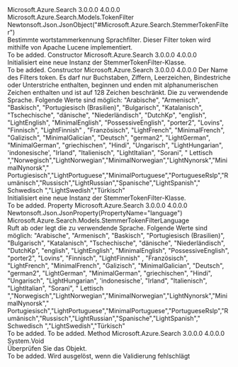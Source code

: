 <Type Name="StemmerTokenFilter" FullName="Microsoft.Azure.Search.Models.StemmerTokenFilter">
  <TypeSignature Language="C#" Value="public class StemmerTokenFilter : Microsoft.Azure.Search.Models.TokenFilter" />
  <TypeSignature Language="ILAsm" Value=".class public auto ansi beforefieldinit StemmerTokenFilter extends Microsoft.Azure.Search.Models.TokenFilter" />
  <TypeSignature Language="DocId" Value="T:Microsoft.Azure.Search.Models.StemmerTokenFilter" />
  <TypeSignature Language="VB.NET" Value="Public Class StemmerTokenFilter&#xA;Inherits TokenFilter" />
  <TypeSignature Language="F#" Value="type StemmerTokenFilter = class&#xA;    inherit TokenFilter" />
  <AssemblyInfo>
    <AssemblyName>Microsoft.Azure.Search</AssemblyName>
    <AssemblyVersion>3.0.0.0</AssemblyVersion>
    <AssemblyVersion>4.0.0.0</AssemblyVersion>
  </AssemblyInfo>
  <Base>
    <BaseTypeName>Microsoft.Azure.Search.Models.TokenFilter</BaseTypeName>
  </Base>
  <Interfaces />
  <Attributes>
    <Attribute>
      <AttributeName>Newtonsoft.Json.JsonObject("#Microsoft.Azure.Search.StemmerTokenFilter")</AttributeName>
    </Attribute>
  </Attributes>
  <Docs>
    <summary>
            Bestimmte wortstammerkennung Sprachfilter. Dieser Filter token wird mithilfe von Apache Lucene implementiert.
            <see href="https://docs.microsoft.com/rest/api/searchservice/Custom-analyzers-in-Azure-Search#TokenFilters" /></summary>
    <remarks>To be added.</remarks>
  </Docs>
  <Members>
    <Member MemberName=".ctor">
      <MemberSignature Language="C#" Value="public StemmerTokenFilter ();" />
      <MemberSignature Language="ILAsm" Value=".method public hidebysig specialname rtspecialname instance void .ctor() cil managed" />
      <MemberSignature Language="DocId" Value="M:Microsoft.Azure.Search.Models.StemmerTokenFilter.#ctor" />
      <MemberSignature Language="VB.NET" Value="Public Sub New ()" />
      <MemberType>Constructor</MemberType>
      <AssemblyInfo>
        <AssemblyName>Microsoft.Azure.Search</AssemblyName>
        <AssemblyVersion>3.0.0.0</AssemblyVersion>
        <AssemblyVersion>4.0.0.0</AssemblyVersion>
      </AssemblyInfo>
      <Parameters />
      <Docs>
        <summary>
            Initialisiert eine neue Instanz der StemmerTokenFilter-Klasse.
            </summary>
        <remarks>To be added.</remarks>
      </Docs>
    </Member>
    <Member MemberName=".ctor">
      <MemberSignature Language="C#" Value="public StemmerTokenFilter (string name, Microsoft.Azure.Search.Models.StemmerTokenFilterLanguage language);" />
      <MemberSignature Language="ILAsm" Value=".method public hidebysig specialname rtspecialname instance void .ctor(string name, valuetype Microsoft.Azure.Search.Models.StemmerTokenFilterLanguage language) cil managed" />
      <MemberSignature Language="DocId" Value="M:Microsoft.Azure.Search.Models.StemmerTokenFilter.#ctor(System.String,Microsoft.Azure.Search.Models.StemmerTokenFilterLanguage)" />
      <MemberSignature Language="VB.NET" Value="Public Sub New (name As String, language As StemmerTokenFilterLanguage)" />
      <MemberSignature Language="F#" Value="new Microsoft.Azure.Search.Models.StemmerTokenFilter : string * Microsoft.Azure.Search.Models.StemmerTokenFilterLanguage -&gt; Microsoft.Azure.Search.Models.StemmerTokenFilter" Usage="new Microsoft.Azure.Search.Models.StemmerTokenFilter (name, language)" />
      <MemberType>Constructor</MemberType>
      <AssemblyInfo>
        <AssemblyName>Microsoft.Azure.Search</AssemblyName>
        <AssemblyVersion>3.0.0.0</AssemblyVersion>
        <AssemblyVersion>4.0.0.0</AssemblyVersion>
      </AssemblyInfo>
      <Parameters>
        <Parameter Name="name" Type="System.String" />
        <Parameter Name="language" Type="Microsoft.Azure.Search.Models.StemmerTokenFilterLanguage" />
      </Parameters>
      <Docs>
        <param name="name">Der Name des Filters token. Es darf nur Buchstaben, Ziffern, Leerzeichen, Bindestriche oder Unterstriche enthalten, beginnen und enden mit alphanumerischen Zeichen enthalten und ist auf 128 Zeichen beschränkt.</param>
        <param name="language">Die zu verwendende Sprache. Folgende Werte sind möglich: "Arabische", "Armenisch", "Baskisch", "Portugiesisch (Brasilien)", "Bulgarisch", "Katalanisch", "Tschechische", "dänische", "Niederländisch", "DutchKp", "english", "LightEnglish", "MinimalEnglish", "PossessiveEnglish", "porter2", "Lovins", "Finnisch", "LightFinnish" , "Französisch", "LightFrench", "MinimalFrench", "Galizisch", "MinimalGalician", "Deutsch", "german2", "LightGerman", "MinimalGerman", "griechischen", "Hindi", "Ungarisch", "LightHungarian", 'indonesische', "Irland", "Italienisch", "LightItalian", "Sorani", " Lettisch ","Norwegisch","LightNorwegian","MinimalNorwegian","LightNynorsk","MinimalNynorsk"," Portugiesisch","LightPortuguese","MinimalPortuguese","PortugueseRslp","Rumänisch","Russisch","LightRussian","Spanische","LightSpanish"," Schwedisch ","LightSwedish","Türkisch"</param>
        <summary>
            Initialisiert eine neue Instanz der StemmerTokenFilter-Klasse.
            </summary>
        <remarks>To be added.</remarks>
      </Docs>
    </Member>
    <Member MemberName="Language">
      <MemberSignature Language="C#" Value="public Microsoft.Azure.Search.Models.StemmerTokenFilterLanguage Language { get; set; }" />
      <MemberSignature Language="ILAsm" Value=".property instance valuetype Microsoft.Azure.Search.Models.StemmerTokenFilterLanguage Language" />
      <MemberSignature Language="DocId" Value="P:Microsoft.Azure.Search.Models.StemmerTokenFilter.Language" />
      <MemberSignature Language="VB.NET" Value="Public Property Language As StemmerTokenFilterLanguage" />
      <MemberSignature Language="F#" Value="member this.Language : Microsoft.Azure.Search.Models.StemmerTokenFilterLanguage with get, set" Usage="Microsoft.Azure.Search.Models.StemmerTokenFilter.Language" />
      <MemberType>Property</MemberType>
      <AssemblyInfo>
        <AssemblyName>Microsoft.Azure.Search</AssemblyName>
        <AssemblyVersion>3.0.0.0</AssemblyVersion>
        <AssemblyVersion>4.0.0.0</AssemblyVersion>
      </AssemblyInfo>
      <Attributes>
        <Attribute>
          <AttributeName>Newtonsoft.Json.JsonProperty(PropertyName="language")</AttributeName>
        </Attribute>
      </Attributes>
      <ReturnValue>
        <ReturnType>Microsoft.Azure.Search.Models.StemmerTokenFilterLanguage</ReturnType>
      </ReturnValue>
      <Docs>
        <summary>
            Ruft ab oder legt die zu verwendende Sprache. Folgende Werte sind möglich: "Arabische", "Armenisch", "Baskisch", "Portugiesisch (Brasilien)", "Bulgarisch", "Katalanisch", "Tschechische", "dänische", "Niederländisch", "DutchKp", "english", "LightEnglish", "MinimalEnglish", "PossessiveEnglish", "porter2", "Lovins", "Finnisch", "LightFinnish" , "Französisch", "LightFrench", "MinimalFrench", "Galizisch", "MinimalGalician", "Deutsch", "german2", "LightGerman", "MinimalGerman", "griechischen", "Hindi", "Ungarisch", "LightHungarian", 'indonesische', "Irland", "Italienisch", "LightItalian", "Sorani", " Lettisch ","Norwegisch","LightNorwegian","MinimalNorwegian","LightNynorsk","MinimalNynorsk"," Portugiesisch","LightPortuguese","MinimalPortuguese","PortugueseRslp","Rumänisch","Russisch","LightRussian","Spanische","LightSpanish"," Schwedisch ","LightSwedish","Türkisch"
            </summary>
        <value>To be added.</value>
        <remarks>To be added.</remarks>
      </Docs>
    </Member>
    <Member MemberName="Validate">
      <MemberSignature Language="C#" Value="public override void Validate ();" />
      <MemberSignature Language="ILAsm" Value=".method public hidebysig virtual instance void Validate() cil managed" />
      <MemberSignature Language="DocId" Value="M:Microsoft.Azure.Search.Models.StemmerTokenFilter.Validate" />
      <MemberSignature Language="VB.NET" Value="Public Overrides Sub Validate ()" />
      <MemberSignature Language="F#" Value="override this.Validate : unit -&gt; unit" Usage="stemmerTokenFilter.Validate " />
      <MemberType>Method</MemberType>
      <AssemblyInfo>
        <AssemblyName>Microsoft.Azure.Search</AssemblyName>
        <AssemblyVersion>3.0.0.0</AssemblyVersion>
        <AssemblyVersion>4.0.0.0</AssemblyVersion>
      </AssemblyInfo>
      <ReturnValue>
        <ReturnType>System.Void</ReturnType>
      </ReturnValue>
      <Parameters />
      <Docs>
        <summary>
            Überprüfen Sie das Objekt.
            </summary>
        <remarks>To be added.</remarks>
        <exception cref="T:Microsoft.Rest.ValidationException">
            Wird ausgelöst, wenn die Validierung fehlschlägt
            </exception>
      </Docs>
    </Member>
  </Members>
</Type>